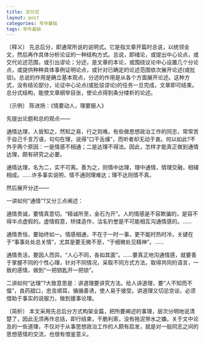 ```yaml
---
title: 总分式
layout: post
categories: 写作基础
tags: 写作基础
---
```


〔释义〕 先总后分，即通常所说的说明式。它是指文章开篇时总说，以统领全文，然后再作具体分析论证的一种结构方式。总说，即绪论，或提出中心论点，或交代论述范围，或引出谬论；分述，是文章的本论，或围绕议论中心设置几个分论点，或提供种种具体事例证明论点，或针对已确定的论述范围依次展开论述(或批驳)。总说的作用是确立基本观点，分述的作用是从各个方面展开论述。这种方式，没有结论部分，论证中心论点(或批驳谬论)的任务一旦完成，文章即可结束。总分式结构，能使文章纲举目张，使论点得到条分缕析的论述。

〔示例〕 陈进扬：《情要动人，理要服人》

先提出论题和总的观点——

通情达理，人皆知之，然知之易，行之则难。有些做思想政治工作的同志，常常苦于自己千言万语，句句在理，说得“口干舌燥”，而听者却无动于衷。何以如此?不外乎两个原因：一是情感不相通；二是达理不得法。因此，怎样才能真正做到通情达理，颇有研究之必要。

通情达理，名为二，实不可离。善为之，则情中达理，理中通情，情理交融，相辅相成。……许多事实说明，情不通则理难达；理不达则情不真。

然后展开分述——

一讲如何“通情”?又分三点阐述：

通情贵诚，要情真意切。“精诚所至，金石为开”。人的情感是不容欺骗的，是容不得半点虚假的。虚情假意，矫揉造作，沽名钓誉是不可能相互沟通情感的。……

通情贵恒，要始终如一。情感相通，不在于一时一事，更不能时热时冷，关键在于“事事处处总关情”，尤其是要无微不至，“于细微处见精神”。……

通情贵活，要因人而异。“人心不同，各如其面”。……要真正地沟通情感，就要善于掌握不同的个性心理，针对不同情况，采取不同方式方法，取得共同的语言，一致的感情，做到“一把钥匙开一把锁”。

二讲如何“达理”?大致意思是：讲道理要讲究方法。给人讲道理，要“人不知而不愠”，良药甜口，忠言顺耳，循循善诱，使人易于接受。讲道理又切忌空谈，必须借助于事实的说服力，做到援事论理。

〔简析〕 本文采用先总后分方式构架全篇，把所要阐述的事理，层次分明地说清楚了，因此无须再作总括，即行结束，干脆利索，没有拖泥带水之嫌。关于文中论及的一些道理，不仅对于从事思想政治工作的人颇有启发，就是对一般同志之间的思想感情的交流，也很有借鉴意义。 